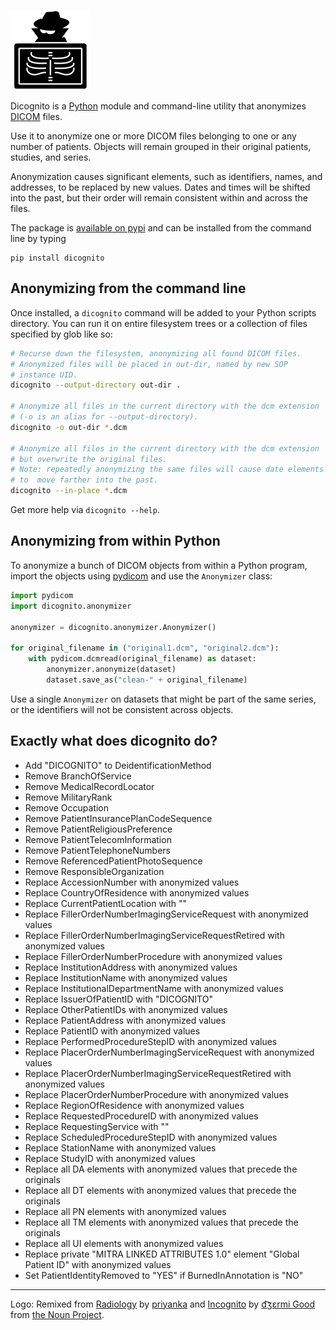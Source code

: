 ![Dicognito logo](https://github.com/blairconrad/dicognito/raw/main/assets/dicognito_128.png "Dicognito logo")

Dicognito is a [Python](https://www.python.org/) module and command-line utility that anonymizes
[DICOM](https://www.dicomstandard.org/) files.

Use it to anonymize one or more DICOM files belonging to one or any number of patients. Objects will remain grouped
in their original patients, studies, and series.

Anonymization causes significant elements, such as identifiers, names, and
addresses, to be replaced by new values. Dates and times will be shifted into the
past, but their order will remain consistent within and across the files.

The package is [available on pypi](https://pypi.org/project/dicognito/) and can be installed from the command line by typing

```
pip install dicognito
```

## Anonymizing from the command line

Once installed, a `dicognito` command will be added to your Python scripts directory.
You can run it on entire filesystem trees or a collection of files specified by glob like so:

```bash
# Recurse down the filesystem, anonymizing all found DICOM files.
# Anonymized files will be placed in out-dir, named by new SOP
# instance UID.
dicognito --output-directory out-dir .

# Anonymize all files in the current directory with the dcm extension
# (-o is an alias for --output-directory).
dicognito -o out-dir *.dcm

# Anonymize all files in the current directory with the dcm extension
# but overwrite the original files.
# Note: repeatedly anonymizing the same files will cause date elements
# to  move farther into the past.
dicognito --in-place *.dcm
```
Get more help via `dicognito --help`.

## Anonymizing from within Python

To anonymize a bunch of DICOM objects from within a Python program, import the objects using
[pydicom](https://pydicom.github.io/) and use the `Anonymizer` class:

```python
import pydicom
import dicognito.anonymizer

anonymizer = dicognito.anonymizer.Anonymizer()

for original_filename in ("original1.dcm", "original2.dcm"):
    with pydicom.dcmread(original_filename) as dataset:
        anonymizer.anonymize(dataset)
        dataset.save_as("clean-" + original_filename)
```

Use a single `Anonymizer` on datasets that might be part of the same series, or the identifiers will not be
consistent across objects.

## Exactly what does dicognito do?
* Add "DICOGNITO" to DeidentificationMethod
* Remove BranchOfService
* Remove MedicalRecordLocator
* Remove MilitaryRank
* Remove Occupation
* Remove PatientInsurancePlanCodeSequence
* Remove PatientReligiousPreference
* Remove PatientTelecomInformation
* Remove PatientTelephoneNumbers
* Remove ReferencedPatientPhotoSequence
* Remove ResponsibleOrganization
* Replace AccessionNumber with anonymized values
* Replace CountryOfResidence with anonymized values
* Replace CurrentPatientLocation with ""
* Replace FillerOrderNumberImagingServiceRequest with anonymized values
* Replace FillerOrderNumberImagingServiceRequestRetired with anonymized values
* Replace FillerOrderNumberProcedure with anonymized values
* Replace InstitutionAddress with anonymized values
* Replace InstitutionName with anonymized values
* Replace InstitutionalDepartmentName with anonymized values
* Replace IssuerOfPatientID with "DICOGNITO"
* Replace OtherPatientIDs with anonymized values
* Replace PatientAddress with anonymized values
* Replace PatientID with anonymized values
* Replace PerformedProcedureStepID with anonymized values
* Replace PlacerOrderNumberImagingServiceRequest with anonymized values
* Replace PlacerOrderNumberImagingServiceRequestRetired with anonymized values
* Replace PlacerOrderNumberProcedure with anonymized values
* Replace RegionOfResidence with anonymized values
* Replace RequestedProcedureID with anonymized values
* Replace RequestingService with ""
* Replace ScheduledProcedureStepID with anonymized values
* Replace StationName with anonymized values
* Replace StudyID with anonymized values
* Replace all DA elements with anonymized values that precede the originals
* Replace all DT elements with anonymized values that precede the originals
* Replace all PN elements with anonymized values
* Replace all TM elements with anonymized values that precede the originals
* Replace all UI elements with anonymized values
* Replace private "MITRA LINKED ATTRIBUTES 1.0" element "Global Patient ID" with anonymized values
* Set PatientIdentityRemoved to "YES" if BurnedInAnnotation is "NO"
----
Logo: Remixed from [Radiology](https://thenounproject.com/search/?q=x-ray&i=1777366)
by [priyanka](https://thenounproject.com/creativepriyanka/) and [Incognito](https://thenounproject.com/search/?q=incognito&i=7572) by [d͡ʒɛrmi Good](https://thenounproject.com/geremygood/) from [the Noun Project](https://thenounproject.com/).
